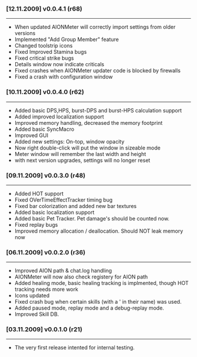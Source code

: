 ### [12.11.2009] v0.0.4.1 (r68)
---------------------
* When updated AIONMeter will correctly import settings from older versions
* Implemented "Add Group Member" feature
* Changed toolstrip icons
* Fixed Improved Stamina bugs
* Fixed critical strike bugs
* Details window now indicate criticals
* Fixed crashes when AIONMeter updater code is blocked by firewalls
* Fixed a crash with configuration window

### [10.11.2009] v0.0.4.0 (r62)
---------------------
* Added basic DPS,HPS, burst-DPS and burst-HPS calculation support
* Added improved localization support
* Improved memory handling, decreased the memory footprint
* Added basic SyncMacro
* Improved GUI
* Added new settings: On-top, window opacity
* Now right double-click will put the window in sizeable mode
* Meter window will remember the last width and height
* with next version upgrades, settings will no longer reset

### [09.11.2009] v0.0.3.0 (r48)
---------------------
* Added HOT support
* Fixed OVerTimeEffectTracker timing bug
* Fixed bar colorization and added new bar textures
* Added basic localization support
* Added basic Pet Tracker. Pet damage's should be counted now. 
* Fixed replay bugs
* Improved memory allocation / deallocation. Should NOT leak memory now

### [06.11.2009] v0.0.2.0 (r36)
---------------------
* Improved AION path & chat.log handling 
* AIONMeter will now also check registery for AION path
* Added healing mode, basic healing tracking is implmented, though HOT tracking needs more work
* Icons updated
* Fixed crash bug when certain skills (with a ' in their name) was used.
* Added paused mode, replay mode and a debug-replay mode.
* Improved Skill DB.


### [03.11.2009] v0.0.1.0 (r21)
---------------------
* The very first release intented for internal testing.

